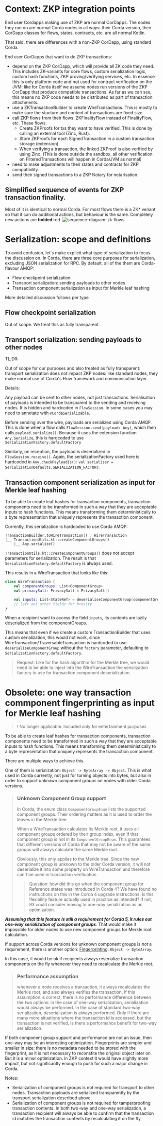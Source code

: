# Context: ZKP integration points

End user Cordapps making use of ZKP are normal CorDapps. The nodes they run on are normal Corda nodes in all ways: their Corda version, their CorDapp classes for flows, states, contracts, etc. are all normal Kotlin.

That said, there are differences with a non-ZKP CorDapp, using standard Corda.

End user CorDapps that want to do ZKP transactions:

* depend on the ZKP CorDapp, which will provide all ZK code they need. This includes ZK-variants for core flows, custom serialization logic, custom hash functions, ZKP proving/verifying services, etc. In essence this is only platform code and not used for contract verification on the JVM: like for Corda itself we assume nodes run versions of the ZKP CorDapp that produce compatible transactions. As far as we can see, this means no ZKP code needs to be distributed as part of transaction attachments.
* use a ZKTransactionBuilder to create WireTransactions. This is mostly to make sure the stucture and content of transactions are fixed size.
* call ZKP flows from their flows: ZKFinalityFlow instead of FinalityFlow, etc. These flows:
  * Create ZKProofs for txs they want to have verified. This is done by calling an external tool (Zinc, Rust).
  * Store ZKProofs for each SignedTransaction in a custom transaction storage (extension).
  * When verifying a transaction, the linked ZKProof is also verified by using Zinc. (This is done outside the sandbox, all other verification on FilteredTransactions will happen in Corda/JVM as normal)
* need to make adjustments to their states and contracts for ZKP compatibility.
* send their signed transactions to a ZKP Notary for notarisation.

## Simplified sequence of events for ZKP transaction finality. 

Most of it is identical to normal Corda. For most flows there is a ZK* veriant so that it can do additional actions, but behaviour is the same. Completely new actions are **bolded** red.
![sequence-diagram-zk-flows](leaf-serialization.svg)

# Serialization: scope and definitions

To avoid confusion, let's make explicit what type of serialization to focus the discussion on. In Corda, there are three core purposes for serialization, excluding JSON serialization for RPC. By default, all of the them are Corda-flavour AMQP:

* Flow checkpoint serialization
* Transport serialization: sending payloads to other nodes
* Transaction component serialization as input for Merkle leaf hashing

More detailed discussion follows per type

## Flow checkpoint serialization

Out of scope. We treat this as fully transparent.

## Transport serialization: sending payloads to other nodes

TL;DR:

Out of scope for our purposes and also treated as fully transparent: transport serialization does not impact ZKP nodes: like standard nodes, they make normal use of Corda's Flow framework and communication layer.

Details:

Any payload can be sent to other nodes, not just transactions. Serialisation of payloads is intended to be transparent to the sending and receiving nodes. It is hidden and hardcoded in `FlowSession`. In some cases you may need to annotate with `@CordaSerializable`.

Before sending over the wire, payloads are serialized using Corda AMQP. This is done when a flow calls `FlowSession.send(payload: Any)`, which then calls `payload.serialize()`. Because it uses the extension function `Any.Serialize`, this is hardcoded to use `SerializationFactory.defaultFactory`

Similarly, on reception, the payload is deserialized in `FlowSession.receive()`. Again, the serializationFactory used here is hardcoded in `Any.checkPayloadIs()`: `val serializer = SerializationDefaults.SERIALIZATION_FACTORY`.

## Transaction component serialization as input for Merkle leaf hashing

To be able to create leaf hashes for transaction components, transaction components need to be transformed in such a way that they are acceptable inputs to hash functions. This means transforming them deterministically to a byte representation that uniquely represents the transaction component.

Currently, this serialization is hardcoded to use Corda AMQP:

```
TransactionBuilder.toWireTransaction() : WireTransaction 
|__ TransactionUtils.kt::createComponentGroups()
    |__ Any.serialize() 
```

`TransactionUtils.kt::createComponentGroups()` does not accept parameters for serialization. The result is that `SerializationFactory.defaultFactory` is always used.

This results in a WireTransaction that looks like this:

```kotlin
class WireTransaction {
    val componentGroups: List<ComponentGroup>
    val privacySalt: PrivacySalt = PrivacySalt()

    val inputs: List<StateRef> = deserialiseComponentGroup(componentGroups, StateRef::class, INPUTS_GROUP)
    // left out other fields for brevity 
}
```

When a recipient want to access the field `inputs`, its contents are lazily deserialized from the componentGroups.

This means that even if we create a custom TransactionBuilder that uses custom serialization, this would not work, since WireTransaction/TraversableTransaction is hardcoded to use `deserialiseComponentGroup` without the `factory` parameter, defaulting to `SerializationFactory.defaultFactory`.

> Request: Like for the hash algorithm for the Merkle tree, we would need to be able to inject into the WireTransaction the serialization factory to use for transaction component deserialization.


# Obsolete: one way transaction commponent fingerprinting as input for Merkle leaf hashing

> ! No longer applicable. Included only for entertainment purposes

To be able to create leaf hashes for transaction components, transaction components need to be transformed in such a way that they are acceptable inputs to hash functions. This means transforming them deterministically to a byte representation that uniquely represents the transaction component.

There are multiple ways to achieve this.

One of them is serialization: `Object -> ByteArray -> Object`. This is what used in Corda currently, not just for turning objects into bytes, but also in order to support unknown component groups on nodes with older Corda versions.

> ### Unknown Component Group support
>
> In Corda, the enum class `ComponentGroupEnum` lists the supported component groups. Their ordering matters as it is used to order the leaves in the Merkle tree.
>
> When a WireTransaction calculates its Merkle root, it uses all component groups ordered by their group index, even if that component group is not in its `ComponentGroupEnum`. This guarantees that different versions of Corda that may not be aware of the same groups will always calculate the same Merkle root.
>
> Obviously, this only applies to the Merkle tree. Since the new component group is unknown to the older Corda version, it will not deserialize it into some property on WireTransaction and therefore can't be used in transaction verification.
>
>> Question: how did this go when the component group for Reference states was introduced in Corda 4? We have found no instructions on this in the Corda 4 upgrade instructions. Is this flexibility feature actually used in practice as intended? If not, R3 could consider moving to one-way serialization as an optimization.

***Assuming that this feature is still a requirement for Corda 5, it rules out one-way serialization of component groups***. That would make it impossible for older nodes to use new component groups for Merkle root calculation.

If support across Corda versions for unknown component groups is *not* a requirement, there is another option: [Fingerprinting](https://en.wikipedia.org/wiki/Fingerprint_(computing)): `Object -> ByteArray`.

In this case, it would be ok if recipients always reserialize transaction components on the fly whenever they need to recalculate the Merkle root.

> ### Performance assumption
>
> whenever a node receives a transaction, it always recalculates the Merkle root, and also always verifies the transaction. If this assumption is correct, there is no performance difference between the two options: in the case of one-way serialization, serialization would always be performed. In the case of standard two-way serialization, *de*serialization is always performed. Only if there are many more situations where the transaction id is accessed, but the transaction is not verified, is there a performance benefit for two-way serialization.

If both component group support and performance are not an issue, then one-way may be an interesting optimization. Fingerprints are simpler and smaller in size: there is no metadata needed to be stored with the fingerprint, as it is not necessary to reconstite the original object later on. But it is a minor optimization. In ZKP context it would have slightly more impact, but not significantly enough to push for such a major change in Corda.

Notes:

* Serialization of component groups is not required for transport to other nodes. Transaction payloads are serialized transparently by the transport serialization described above.
* Serialization of component groups is not required for tamperproofing transaction contents. In both two-way and one-way serialization, a transaction recipient will always be able to confirm that the transaction id matches the transaction contents by recalculating it on the fly 
